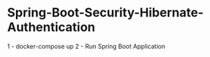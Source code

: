 # Spring-Boot-Security-Hibernate-Authentication

1 - docker-compose up
2 - Run Spring Boot Application

